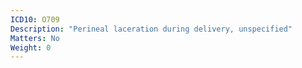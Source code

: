 ```yaml
---
ICD10: O709
Description: "Perineal laceration during delivery, unspecified"
Matters: No
Weight: 0
---
```

